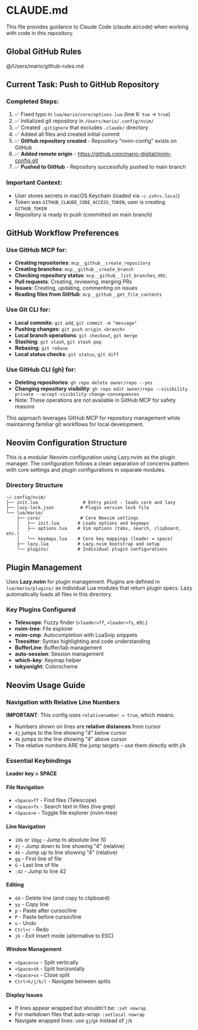 # CLAUDE.md

This file provides guidance to Claude Code (claude.ai/code) when working with code in this repository.

## Global GitHub Rules
@/Users/mario/github-rules.md

## Current Task: Push to GitHub Repository

### Completed Steps:
1. ✅ Fixed typo in `lua/mario/core/options.lua` (line 6: `tue` → `true`)
2. ✅ Initialized git repository in `/Users/mario/.config/nvim/`
3. ✅ Created `.gitignore` that excludes `.claude/` directory
4. ✅ Added all files and created initial commit
5. ✅ **GitHub repository created** - Repository "nvim-config" exists on GitHub
6. ✅ **Added remote origin** - https://github.com/mario-digital/nvim-config.git
7. ✅ **Pushed to GitHub** - Repository successfully pushed to main branch

### Important Context:
- User stores secrets in macOS Keychain (loaded via `~/.zshrc.local`)
- Token was `GITHUB_CLAUDE_CODE_ACCESS_TOKEN`, user is creating `GITHUB_TOKEN`
- Repository is ready to push (committed on main branch)

## GitHub Workflow Preferences

### Use GitHub MCP for:
- **Creating repositories**: `mcp__github__create_repository`
- **Creating branches**: `mcp__github__create_branch`
- **Checking repository status**: `mcp__github__list_branches`, etc.
- **Pull requests**: Creating, reviewing, merging PRs
- **Issues**: Creating, updating, commenting on issues
- **Reading files from GitHub**: `mcp__github__get_file_contents`

### Use Git CLI for:
- **Local commits**: `git add`, `git commit -m "message"`
- **Pushing changes**: `git push origin <branch>`
- **Local branch operations**: `git checkout`, `git merge`
- **Stashing**: `git stash`, `git stash pop`
- **Rebasing**: `git rebase`
- **Local status checks**: `git status`, `git diff`

### Use GitHub CLI (gh) for:
- **Deleting repositories**: `gh repo delete owner/repo --yes`
- **Changing repository visibility**: `gh repo edit owner/repo --visibility private --accept-visibility-change-consequences`
- Note: These operations are not available in GitHub MCP for safety reasons

This approach leverages GitHub MCP for repository management while maintaining familiar git workflows for local development.

## Neovim Configuration Structure

This is a modular Neovim configuration using Lazy.nvim as the plugin manager. The configuration follows a clean separation of concerns pattern with core settings and plugin configurations in separate modules.

### Directory Structure
```
~/.config/nvim/
├── init.lua                 # Entry point - loads core and lazy
├── lazy-lock.json          # Plugin version lock file
└── lua/mario/
    ├── core/               # Core Neovim settings
    │   ├── init.lua       # Loads options and keymaps
    │   ├── options.lua    # Vim options (tabs, search, clipboard, etc.)
    │   └── keymaps.lua    # Core key mappings (leader = space)
    ├── lazy.lua           # Lazy.nvim bootstrap and setup
    └── plugins/           # Individual plugin configurations
```

## Plugin Management

Uses **Lazy.nvim** for plugin management. Plugins are defined in `lua/mario/plugins/` as individual Lua modules that return plugin specs. Lazy automatically loads all files in this directory.

### Key Plugins Configured
- **Telescope**: Fuzzy finder (`<leader>ff`, `<leader>fs`, etc.)
- **nvim-tree**: File explorer
- **nvim-cmp**: Autocompletion with LuaSnip snippets
- **Treesitter**: Syntax highlighting and code understanding
- **BufferLine**: Buffer/tab management
- **auto-session**: Session management
- **which-key**: Keymap helper
- **tokyonight**: Colorscheme

## Neovim Usage Guide

### Navigation with Relative Line Numbers
**IMPORTANT**: This config uses `relativenumber = true`, which means:
- Numbers shown on lines are **relative distances** from cursor
- `4j` jumps to the line showing "4" below cursor
- `4k` jumps to the line showing "4" above cursor
- The relative numbers ARE the jump targets - use them directly with j/k

### Essential Keybindings
**Leader key = SPACE**

#### File Navigation
- `<Space>ff` - Find files (Telescope)
- `<Space>fs` - Search text in files (live grep)
- `<Space>e` - Toggle file explorer (nvim-tree)

#### Line Navigation
- `10G` or `10gg` - Jump to absolute line 10
- `4j` - Jump down to line showing "4" (relative)
- `4k` - Jump up to line showing "4" (relative)
- `gg` - First line of file
- `G` - Last line of file
- `:42` - Jump to line 42

#### Editing
- `dd` - Delete line (and copy to clipboard)
- `yy` - Copy line
- `p` - Paste after cursor/line
- `P` - Paste before cursor/line
- `u` - Undo
- `Ctrl+r` - Redo
- `jk` - Exit insert mode (alternative to ESC)

#### Window Management
- `<Space>sv` - Split vertically
- `<Space>sh` - Split horizontally
- `<Space>sx` - Close split
- `Ctrl+h/j/k/l` - Navigate between splits

#### Display Issues
- If lines appear wrapped but shouldn't be: `:set nowrap`
- For markdown files that auto-wrap: `:setlocal nowrap`
- Navigate wrapped lines: use `gj`/`gk` instead of `j`/`k`
